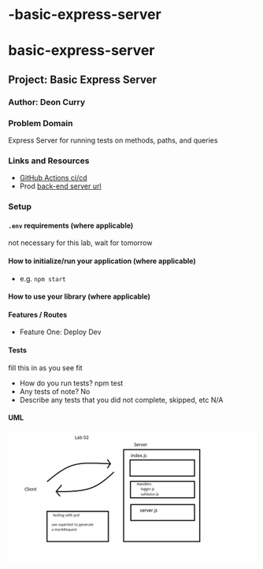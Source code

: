 # -basic-express-server

# basic-express-server

## Project: Basic Express Server

### Author: Deon Curry

### Problem Domain

Express Server for running tests on methods, paths, and queries

### Links and Resources

- [GitHub Actions ci/cd](https://github.com/Curryfrom3/-basic-express-server/actions)
- Prod [back-end server url](https://server-deployment-practice-prod-czdo.onrender.com/)

### Setup

#### `.env` requirements (where applicable)

not necessary for this lab, wait for tomorrow

#### How to initialize/run your application (where applicable)

- e.g. `npm start`

#### How to use your library (where applicable)

#### Features / Routes

- Feature One: Deploy Dev

#### Tests

fill this in as you see fit
- How do you run tests?
npm test
- Any tests of note?
No
- Describe any tests that you did not complete, skipped, etc
N/A

#### UML

![Lab-02 UML](assets/lab-02-uml.png)

